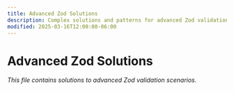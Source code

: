 ```yaml
---
title: Advanced Zod Solutions
description: Complex solutions and patterns for advanced Zod validation scenarios and edge cases.
modified: 2025-03-16T12:00:00-06:00
---
```


# Advanced Zod Solutions

*This file contains solutions to advanced Zod validation scenarios.*